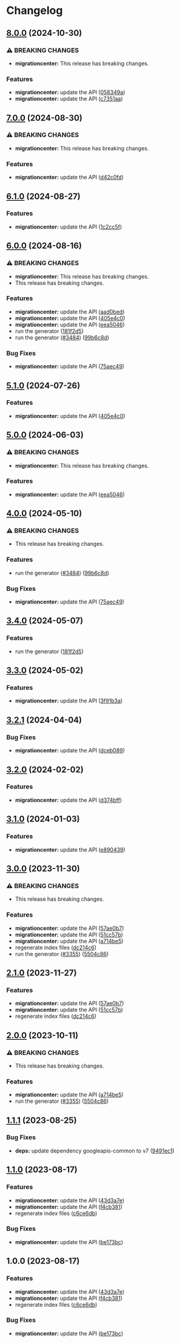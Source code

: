 # Changelog

## [8.0.0](https://github.com/googleapis/google-api-nodejs-client/compare/migrationcenter-v7.0.0...migrationcenter-v8.0.0) (2024-10-30)


### ⚠ BREAKING CHANGES

* **migrationcenter:** This release has breaking changes.

### Features

* **migrationcenter:** update the API ([058349a](https://github.com/googleapis/google-api-nodejs-client/commit/058349ac84b6698fb6187f7d8d7959e76034d9c4))
* **migrationcenter:** update the API ([c7351aa](https://github.com/googleapis/google-api-nodejs-client/commit/c7351aa2969f79a8664260e7afd65bdf605dfdbf))

## [7.0.0](https://github.com/googleapis/google-api-nodejs-client/compare/migrationcenter-v6.1.0...migrationcenter-v7.0.0) (2024-08-30)


### ⚠ BREAKING CHANGES

* **migrationcenter:** This release has breaking changes.

### Features

* **migrationcenter:** update the API ([d42c0fd](https://github.com/googleapis/google-api-nodejs-client/commit/d42c0fd2364d050bf206f650ffd7a7bc865b7aec))

## [6.1.0](https://github.com/googleapis/google-api-nodejs-client/compare/migrationcenter-v6.0.0...migrationcenter-v6.1.0) (2024-08-27)


### Features

* **migrationcenter:** update the API ([1c2cc5f](https://github.com/googleapis/google-api-nodejs-client/commit/1c2cc5f4e24ec807ec18b0e5341bf4528418e903))

## [6.0.0](https://github.com/googleapis/google-api-nodejs-client/compare/migrationcenter-v5.1.0...migrationcenter-v6.0.0) (2024-08-16)


### ⚠ BREAKING CHANGES

* **migrationcenter:** This release has breaking changes.
* This release has breaking changes.

### Features

* **migrationcenter:** update the API ([aad0bed](https://github.com/googleapis/google-api-nodejs-client/commit/aad0bedbca4b0d4df04bde82bcb33c1fbd22a21d))
* **migrationcenter:** update the API ([405e4c0](https://github.com/googleapis/google-api-nodejs-client/commit/405e4c03478b2ff7876594d0656c7973d0b50871))
* **migrationcenter:** update the API ([eea5046](https://github.com/googleapis/google-api-nodejs-client/commit/eea5046e2a16ccc02dd7a44fc16bfcb74106b7da))
* run the generator ([181f2d5](https://github.com/googleapis/google-api-nodejs-client/commit/181f2d5118e33081dcd33a485ff79c5d6a7e1c43))
* run the generator ([#3484](https://github.com/googleapis/google-api-nodejs-client/issues/3484)) ([99b6c8d](https://github.com/googleapis/google-api-nodejs-client/commit/99b6c8de5beb8447d177048a64a977ee39ee5ee6))


### Bug Fixes

* **migrationcenter:** update the API ([75aec49](https://github.com/googleapis/google-api-nodejs-client/commit/75aec49d87f32e8c35c509cb8116906690918cc2))

## [5.1.0](https://github.com/googleapis/google-api-nodejs-client/compare/migrationcenter-v5.0.0...migrationcenter-v5.1.0) (2024-07-26)


### Features

* **migrationcenter:** update the API ([405e4c0](https://github.com/googleapis/google-api-nodejs-client/commit/405e4c03478b2ff7876594d0656c7973d0b50871))

## [5.0.0](https://github.com/googleapis/google-api-nodejs-client/compare/migrationcenter-v4.0.0...migrationcenter-v5.0.0) (2024-06-03)


### ⚠ BREAKING CHANGES

* **migrationcenter:** This release has breaking changes.

### Features

* **migrationcenter:** update the API ([eea5046](https://github.com/googleapis/google-api-nodejs-client/commit/eea5046e2a16ccc02dd7a44fc16bfcb74106b7da))

## [4.0.0](https://github.com/googleapis/google-api-nodejs-client/compare/migrationcenter-v3.4.0...migrationcenter-v4.0.0) (2024-05-10)


### ⚠ BREAKING CHANGES

* This release has breaking changes.

### Features

* run the generator ([#3484](https://github.com/googleapis/google-api-nodejs-client/issues/3484)) ([99b6c8d](https://github.com/googleapis/google-api-nodejs-client/commit/99b6c8de5beb8447d177048a64a977ee39ee5ee6))


### Bug Fixes

* **migrationcenter:** update the API ([75aec49](https://github.com/googleapis/google-api-nodejs-client/commit/75aec49d87f32e8c35c509cb8116906690918cc2))

## [3.4.0](https://github.com/googleapis/google-api-nodejs-client/compare/migrationcenter-v3.3.0...migrationcenter-v3.4.0) (2024-05-07)


### Features

* run the generator ([181f2d5](https://github.com/googleapis/google-api-nodejs-client/commit/181f2d5118e33081dcd33a485ff79c5d6a7e1c43))

## [3.3.0](https://github.com/googleapis/google-api-nodejs-client/compare/migrationcenter-v3.2.1...migrationcenter-v3.3.0) (2024-05-02)


### Features

* **migrationcenter:** update the API ([3f91b3a](https://github.com/googleapis/google-api-nodejs-client/commit/3f91b3abc6c81c7848e127563207299631cb1c7c))

## [3.2.1](https://github.com/googleapis/google-api-nodejs-client/compare/migrationcenter-v3.2.0...migrationcenter-v3.2.1) (2024-04-04)


### Bug Fixes

* **migrationcenter:** update the API ([dceb089](https://github.com/googleapis/google-api-nodejs-client/commit/dceb089463ac4c373df64a1c0f99e00f9a031855))

## [3.2.0](https://github.com/googleapis/google-api-nodejs-client/compare/migrationcenter-v3.1.0...migrationcenter-v3.2.0) (2024-02-02)


### Features

* **migrationcenter:** update the API ([d374bff](https://github.com/googleapis/google-api-nodejs-client/commit/d374bff802aed76a2285181ce42ba0f01b737bbc))

## [3.1.0](https://github.com/googleapis/google-api-nodejs-client/compare/migrationcenter-v3.0.0...migrationcenter-v3.1.0) (2024-01-03)


### Features

* **migrationcenter:** update the API ([e890439](https://github.com/googleapis/google-api-nodejs-client/commit/e890439ac66117aff0b2edeb7b5dcd20c85b6ead))

## [3.0.0](https://github.com/googleapis/google-api-nodejs-client/compare/migrationcenter-v2.1.0...migrationcenter-v3.0.0) (2023-11-30)


### ⚠ BREAKING CHANGES

* This release has breaking changes.

### Features

* **migrationcenter:** update the API ([57ae0b7](https://github.com/googleapis/google-api-nodejs-client/commit/57ae0b7940985f388d4c2e3c355b1f3eb6530e37))
* **migrationcenter:** update the API ([51cc57b](https://github.com/googleapis/google-api-nodejs-client/commit/51cc57bce7a7d645b68927668da1a26f9feb3bd9))
* **migrationcenter:** update the API ([a714be5](https://github.com/googleapis/google-api-nodejs-client/commit/a714be595bab3927788c4627898f1e75b76a24a6))
* regenerate index files ([dc214c6](https://github.com/googleapis/google-api-nodejs-client/commit/dc214c6fc788530f9723840985ef901e725b4330))
* run the generator ([#3355](https://github.com/googleapis/google-api-nodejs-client/issues/3355)) ([5504c86](https://github.com/googleapis/google-api-nodejs-client/commit/5504c86fd61740886047320e2ed70f02a164acd7))

## [2.1.0](https://github.com/googleapis/google-api-nodejs-client/compare/migrationcenter-v2.0.0...migrationcenter-v2.1.0) (2023-11-27)


### Features

* **migrationcenter:** update the API ([57ae0b7](https://github.com/googleapis/google-api-nodejs-client/commit/57ae0b7940985f388d4c2e3c355b1f3eb6530e37))
* **migrationcenter:** update the API ([51cc57b](https://github.com/googleapis/google-api-nodejs-client/commit/51cc57bce7a7d645b68927668da1a26f9feb3bd9))
* regenerate index files ([dc214c6](https://github.com/googleapis/google-api-nodejs-client/commit/dc214c6fc788530f9723840985ef901e725b4330))

## [2.0.0](https://github.com/googleapis/google-api-nodejs-client/compare/migrationcenter-v1.1.1...migrationcenter-v2.0.0) (2023-10-11)


### ⚠ BREAKING CHANGES

* This release has breaking changes.

### Features

* **migrationcenter:** update the API ([a714be5](https://github.com/googleapis/google-api-nodejs-client/commit/a714be595bab3927788c4627898f1e75b76a24a6))
* run the generator ([#3355](https://github.com/googleapis/google-api-nodejs-client/issues/3355)) ([5504c86](https://github.com/googleapis/google-api-nodejs-client/commit/5504c86fd61740886047320e2ed70f02a164acd7))

## [1.1.1](https://github.com/googleapis/google-api-nodejs-client/compare/migrationcenter-v1.1.0...migrationcenter-v1.1.1) (2023-08-25)


### Bug Fixes

* **deps:** update dependency googleapis-common to v7 ([9491ec1](https://github.com/googleapis/google-api-nodejs-client/commit/9491ec1cdc3c413e7d73edcfcd59cf5c28a7c855))

## [1.1.0](https://github.com/googleapis/google-api-nodejs-client/compare/migrationcenter-v1.0.0...migrationcenter-v1.1.0) (2023-08-17)


### Features

* **migrationcenter:** update the API ([43d3a7e](https://github.com/googleapis/google-api-nodejs-client/commit/43d3a7e3511107e5effd1d42a1f71bcae11b5bf4))
* **migrationcenter:** update the API ([f4cb381](https://github.com/googleapis/google-api-nodejs-client/commit/f4cb38184d5ba51f5462f735c6b525ceba5dc249))
* regenerate index files ([c6ce6db](https://github.com/googleapis/google-api-nodejs-client/commit/c6ce6db24417be7ec0d5cb572288042973a390e0))


### Bug Fixes

* **migrationcenter:** update the API ([be173bc](https://github.com/googleapis/google-api-nodejs-client/commit/be173bcfdb28e769813749dc0360a05c67fd366c))

## 1.0.0 (2023-08-17)


### Features

* **migrationcenter:** update the API ([43d3a7e](https://github.com/googleapis/google-api-nodejs-client/commit/43d3a7e3511107e5effd1d42a1f71bcae11b5bf4))
* **migrationcenter:** update the API ([f4cb381](https://github.com/googleapis/google-api-nodejs-client/commit/f4cb38184d5ba51f5462f735c6b525ceba5dc249))
* regenerate index files ([c6ce6db](https://github.com/googleapis/google-api-nodejs-client/commit/c6ce6db24417be7ec0d5cb572288042973a390e0))


### Bug Fixes

* **migrationcenter:** update the API ([be173bc](https://github.com/googleapis/google-api-nodejs-client/commit/be173bcfdb28e769813749dc0360a05c67fd366c))
